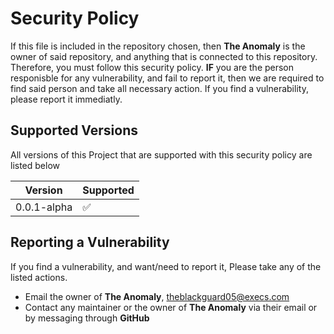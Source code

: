 # Security Policy

If this file is included in the repository chosen, then **The Anomaly** is the owner of said repository, and anything that is connected to this repository.
Therefore, you must follow this security policy. **IF** you are the person responisble for any vulnerability, and fail to report it, then we are required to find said person and take all necessary action.
If you find a vulnerability, please report it immediatly.

## Supported Versions

All versions of this Project that are supported with this security policy are listed below

| Version      | Supported          |
| ------------ | ------------------ |
| 0.0.1-alpha  | ✅                 |

## Reporting a Vulnerability

If you find a vulnerability, and want/need to report it, Please take any of the listed actions.
- Email the owner of **The Anomaly**, [theblackguard05@execs.com](mailto:theblackguard05@execs.com)
- Contact any maintainer or the owner of **The Anomaly** via their email or by messaging through **GitHub**
